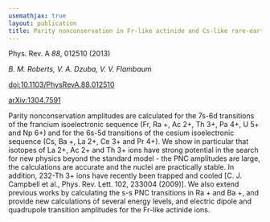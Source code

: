 ```yaml
---
usemathjax: true
layout: publication
title: Parity nonconservation in Fr-like actinide and Cs-like rare-earth-metal ions
---
```


Phys. Rev. A *88*, 012510 (2013)

_B. M. Roberts, V. A. Dzuba, V. V. Flambaum_

[doi:10.1103/PhysRevA.88.012510](http://dx.doi.org/10.1103/PhysRevA.88.012510)

[arXiv:1304.7591](http://arxiv.org/abs/1304.7591)


Parity nonconservation amplitudes are calculated for the 7s-6d transitions of the francium isoelectronic sequence (Fr, Ra +, Ac 2+, Th 3+, Pa 4+, U 5+ and Np 6+) and for the 6s-5d transitions of the cesium isoelectronic sequence (Cs, Ba +, La 2+, Ce 3+ and Pr 4+). We show in particular that isotopes of La 2+, Ac 2+ and Th 3+ ions have strong potential in the search for new physics beyond the standard model - the PNC amplitudes are large, the calculations are accurate and the nuclei are practically stable. In addition, 232-Th 3+ ions have recently been trapped and cooled [C. J. Campbell et al., Phys. Rev. Lett. 102, 233004 (2009)]. We also extend previous works by calculating the s-s PNC transitions in Ra + and Ba +, and provide new calculations of several energy levels, and electric dipole and quadrupole transition amplitudes for the Fr-like actinide ions.


